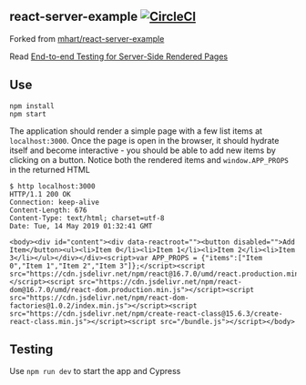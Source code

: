 react-server-example [![CircleCI](https://circleci.com/gh/bahmutov/react-server-example.svg?style=svg)](https://circleci.com/gh/bahmutov/react-server-example)
--------------------

Forked from [mhart/react-server-example](https://github.com/mhart/react-server-example)

Read [End-to-end Testing for Server-Side Rendered Pages](https://glebbahmutov.com/blog/ssr-e2e/)

## Use

```
npm install
npm start
```

The application should render a simple page with a few list items at `localhost:3000`. Once the page is open in the browser, it should hydrate itself and become interactive - you should be able to add new items by clicking on a button. Notice both the rendered items and `window.APP_PROPS` in the returned HTML

```text
$ http localhost:3000
HTTP/1.1 200 OK
Connection: keep-alive
Content-Length: 676
Content-Type: text/html; charset=utf-8
Date: Tue, 14 May 2019 01:32:41 GMT

<body><div id="content"><div data-reactroot=""><button disabled="">Add Item</button><ul><li>Item 0</li><li>Item 1</li><li>Item 2</li><li>Item 3</li></ul></div></div><script>var APP_PROPS = {"items":["Item 0","Item 1","Item 2","Item 3"]};</script><script src="https://cdn.jsdelivr.net/npm/react@16.7.0/umd/react.production.min.js"></script><script src="https://cdn.jsdelivr.net/npm/react-dom@16.7.0/umd/react-dom.production.min.js"></script><script src="https://cdn.jsdelivr.net/npm/react-dom-factories@1.0.2/index.min.js"></script><script src="https://cdn.jsdelivr.net/npm/create-react-class@15.6.3/create-react-class.min.js"></script><script src="/bundle.js"></script></body>
```

## Testing

Use `npm run dev` to start the app and Cypress
